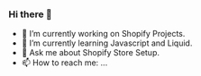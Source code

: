 ### Hi there 👋

- 🔭 I’m currently working on Shopify Projects.
- 🌱 I’m currently learning Javascript and Liquid.  
- 💬 Ask me about Shopify Store Setup.
- 📫 How to reach me: ...
